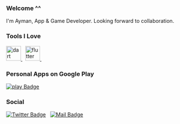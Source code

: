 ### Welcome ^^

I'm Ayman, App & Game Developer. Looking forward to collaboration.&nbsp;

### Tools I Love
<a href="https://dart.dev" target="_blank" rel="noreferrer"> <img src="https://www.vectorlogo.zone/logos/dartlang/dartlang-icon.svg" alt="dart" width="40" height="40"/> </a> &nbsp; </a> <a href="https://flutter.dev" target="_blank" rel="noreferrer"> <img src="https://www.vectorlogo.zone/logos/flutterio/flutterio-icon.svg" alt="flutter" width="40" height="40"/> </a>&nbsp;

### Personal Apps on Google Play
[![play Badge](https://img.shields.io/badge/-Google_Play-3DDC84?style=for-the-badge&labelColor=273347&logo=android&logoColor=3DDC84&link=https://play.google.com/store/apps/developer?id=Aymanz)](https://play.google.com/store/apps/developer?id=Aymanz)&nbsp;

### Social
[![Twitter Badge](https://img.shields.io/badge/-@Aymanzdev-1ca0f1?style=flat&labelColor=1ca0f1&logo=twitter&logoColor=white&link=https://twitter.com/aymanz_dev)](https://twitter.com/aymanzdev) &nbsp;
[![Mail Badge](https://img.shields.io/badge/-Ayman-c0392b?style=flat&labelColor=c0392b&logo=gmail&logoColor=white)](mailto:aymanz.dev@gmail.com)
